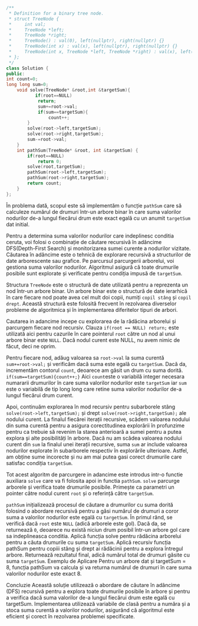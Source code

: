 ```cpp
/**
 * Definition for a binary tree node.
 * struct TreeNode {
 *     int val;
 *     TreeNode *left;
 *     TreeNode *right;
 *     TreeNode() : val(0), left(nullptr), right(nullptr) {}
 *     TreeNode(int x) : val(x), left(nullptr), right(nullptr) {}
 *     TreeNode(int x, TreeNode *left, TreeNode *right) : val(x), left(left), right(right) {}
 * };
 */
class Solution {
public:
int count=0;
long long sum=0;
    void solve(TreeNode* &root,int &targetSum){
           if(root==NULL)
            return;
            sum+=root->val;
            if(sum==targetSum){
                count++;
        }
        solve(root->left,targetSum);
        solve(root->right,targetSum);
        sum-=root->val;
    }
    int pathSum(TreeNode* &root, int &targetSum) {
        if(root==NULL)
            return 0;
        solve(root,targetSum);
        pathSum(root->left,targetSum);
        pathSum(root->right,targetSum);
        return count;
    }
};
```
În problema dată, scopul este să implementăm o funcție `pathSum` care să calculeze numărul de drumuri într-un arbore binar în care suma valorilor nodurilor de-a lungul fiecărui drum este exact egală cu un anumit `targetSum` dat initial.

Pentru a determina suma valorilor nodurilor care indeplinesc conditia ceruta, voi folosi o combinație de căutare recursivă în adâncime DFS(Depth-First Search) și monitorizarea sumei curente a nodurilor vizitate.
Căutarea în adâncime este o tehnică de explorare recursivă a structurilor de date arborescente sau grafice.
Pe parcursul parcurgerii arborelui, voi gestiona suma valorilor nodurilor.
Algoritmul asigură că toate drumurile posibile sunt explorate și verificate pentru condiția impusă de `targetSum`.

Structura `TreeNode` este o structură de date utilizată pentru a reprezenta un nod într-un arbore binar.
Un arbore binar este o structură de date ierarhică în care fiecare nod poate avea cel mult doi copii, numiți `copil stâng` și `copil drept`.
Această structură este folosită frecvent în rezolvarea diverselor probleme de algoritmica și în implementarea diferitelor tipuri de arbori.

Cautarea in adancime incepe cu explorarea de la rădăcina arborelui și parcurgem fiecare nod recursiv.
Clauza `if(root == NULL) return;` este utilizată aici pentru cazurile în care pointerul `root` către un nod al unui arbore binar este `NULL`.
Dacă nodul curent este NULL, nu avem nimic de făcut, deci ne oprim.

Pentru fiecare nod, adăug valoarea sa `root->val` la suma curentă `sum+=root->val;` și verificăm dacă suma este egală cu `targetSum`.
Dacă da, incrementăm contorul `count`, deoarece am găsit un drum cu suma dorită. `if(sum==targetSum){count++;}`
Aici `count`este o variabilă integer necesara numararii drumurilor în care suma valorilor nodurilor este `targetSum` iar `sum` este o variabilă de tip long long care retine suma valorilor nodurilor de-a lungul fiecărui drum curent.

Apoi, continuăm explorarea în mod recursiv pentru subarborele stâng `solve(root->left,targetSum);` și drept `solve(root->right,targetSum);` ale nodului curent.
La finalul fiecărei iterații recursive, scădem valoarea nodului din suma curentă pentru a asigura corectitudinea explorării în profunzime pentru ca trebuie să revenim la starea anterioară a sumei pentru a putea explora și alte posibilități în arbore.
Dacă nu am scădea valoarea nodului curent din `sum` la finalul unei iterații recursive, suma `sum` ar include valoarea nodurilor explorate în subarborele respectiv în explorările ulterioare.
Astfel, am obține sume incorecte și nu am mai putea gasi corect drumurile care satisfac condiția `targetSum`.

Tot acest algoritm de parcurgere in adancime este introdus intr-o functie auxiliara `solve` care va fi folosita apoi in functia `pathSum`.
`solve` parcurge arborele și verifica toate drumurile posibile.
Primește ca parametri un pointer către nodul curent `root` și o referință către `targetSum`.

`pathSum` inițializează procesul de căutare a drumurilor cu suma dorită folosind o abordare recursivă pentru a găsi numărul de drumuri a coror suma a valorilor nodurilor este egală cu `targetSum`.
În primul rând, se verifică dacă `root` este `NULL` (adică arborele este gol). Dacă da, se returnează `0`, deoarece nu există niciun drum posibil într-un arbore gol care sa indeplineasca conditia.
Aplică funcția solve pentru rădăcina arborelui pentru a căuta drumurile cu suma `targetSum`.
Aplică recursiv funcția pathSum pentru copiii stâng și drept ai rădăcinii pentru a explora întregul arbore.
Returnează rezultatul final, adică numărul total de drumuri găsite cu suma `targetSum`.
Exemplu de Aplicare
Pentru un arbore dat și targetSum = 8, funcția pathSum va calcula și va returna numărul de drumuri în care suma valorilor nodurilor este exact 8.

Concluzie
Această soluție utilizează o abordare de căutare în adâncime (DFS) recursivă pentru a explora toate drumurile posibile în arbore și pentru a verifica dacă suma valorilor de-a lungul fiecărui drum este egală cu targetSum. Implementarea utilizează variabile de clasă pentru a număra și a stoca suma curentă a valorilor nodurilor, asigurând că algoritmul este eficient și corect în rezolvarea problemei specificate.